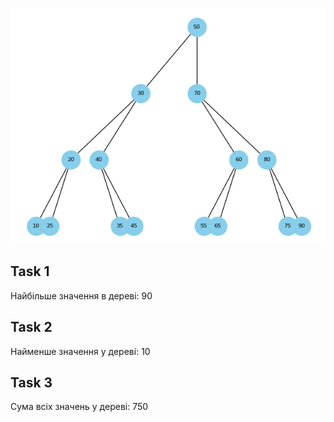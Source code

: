 ![graph](images/graph.png)

## Task 1

Найбільше значення в дереві: 90

## Task 2

Найменше значення у дереві: 10

## Task 3

Сума всіх значень у дереві: 750
